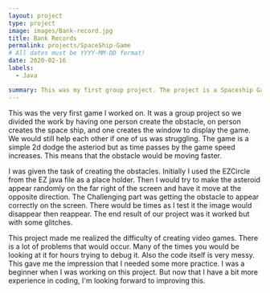 ```yaml
---
layout: project
type: project
image: images/Bank-record.jpg
title: Bank Records
permalink: projects/SpaceShip-Game
# All dates must be YYYY-MM-DD format!
date: 2020-02-16
labels:
  - Java

summary: This was my first group project. The project is a Spaceship Game implemented in Java. It was implemented by using Eclipse and the given EZ java file to implement the game.
---
```


This was the very first game I worked on. It was a group project so we divided the work by having one person create the obstacle, on person creates the space ship, and one creates the window to display the game. We would still help each other if one of us was struggling. The game is a simple 2d dodge the asteriod but as time passes by the game speed increases. This means that the obstacle would be moving faster.

I was given the task of creating the obstacles. Initially I used the EZCircle from the EZ java file as a place holder. Then I would try to make the asteroid appear randomly on the far right of the screen and have it move at the opposite direction. The Challenging part was getting the obstacle to appear correctly on the screen. There would be times as I test it the image would disappear then reappear. The end result of our project was it worked but with some glitches.

This project made me realized the difficulty of creating video games. There is a lot of problems that would occur. Many of the times you would be looking at it for hours trying to debug it. Also the code itself is very messy. This gave me the impression that I needed some more practice. I was a beginner when I was working on this project. But now that I have a bit more experience in coding, I'm looking forward to improving this.